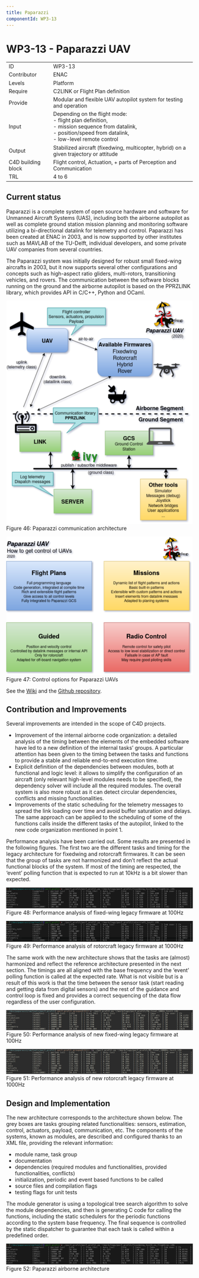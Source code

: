 ```yaml
---
title: Paparazzi
componentId: WP3-13
---
```


# WP3-13 - Paparazzi UAV

|||
|-|-|
|ID|WP3-13|
|Contributor|ENAC|
|Levels|Platform|
|Require|C2LINK or Flight Plan definition|
|Provide|Modular and flexible UAV autopilot system for testing and operation |
|Input|Depending on the flight mode:<br/>- flight plan definition, <br/>- mission sequence from datalink, <br/>- position/speed from datalink, <br/>- low-level remote control|
|Output|Stabilized aircraft (fixedwing, multicopter, hybrid) on a given trajectory or attitude|
|C4D building block|Flight control, Actuation, + parts of Perception and Communication|
|TRL|4 to 6|

## Current status

Paparazzi is a complete system of open source hardware and software for Unmanned Aircraft Systems (UAS), including both the airborne autopilot as well as complete ground station mission planning and monitoring software utilizing a bi-directional datalink for telemetry and control.
Paparazzi has been created at ENAC in 2003, and is now supported by other institutes such as MAVLAB of the TU-Delft, individual developers, and some private UAV companies from several countries.

The Paparazzi system was initially designed for robust small fixed-wing aircrafts in 2003, but it now supports several other configurations and concepts such as high-aspect ratio gliders, multi-rotors, transitioning vehicles, and rovers.
The communication between the software blocks running on the ground and the airborne autopilot is based on the PPRZLINK library, which provides API in C/C++, Python and OCaml. 

![](../../images/wp3-13_01.png)  
Figure 46: Paparazzi communication architecture

![](../../images/wp3-13_02.png)  
Figure 47: Control options for Paparazzi UAVs


See the [Wiki](http://wiki.paparazziuav.org/wiki/Main_Page) and the [Github repository](https://github.com/paparazzi/paparazzi/).


## Contribution and Improvements

Several improvements are intended in the scope of C4D projects.

- Improvement of the internal airborne code organization: a detailed analysis of the timing between the elements of the embedded software have led to a new definition of the internal tasks’ groups. A particular attention has been given to the timing between the tasks and functions to provide a stable and reliable end-to-end execution time.
- Explicit definition of the dependencies between modules, both at functional and logic level: it allows to simplify the configuration of an aircraft (only relevant high-level modules needs to be specified), the dependency solver will include all the required modules. The overall system is also more robust as it can detect circular dependencies, conflicts and missing functionalities.
- Improvements of the static scheduling for the telemetry messages to spread the link loading over time and avoid buffer saturation and delays. The same approach can be applied to the scheduling of some of the functions calls inside the different tasks of the autopilot, linked to the new code organization mentioned in point 1.


Performance analysis have been carried out. Some results are presented in the following figures. The first two are the different tasks and timing for the legacy architecture for fixedwing and rotorcraft firmwares. It can be seen that the group of tasks are not harmonized and don’t reflect the actual functional blocks of the system. If most of the timing are respected, the ‘event’ polling function that is expected to run at 10kHz is a bit slower than expected.


![](../../images/wp3-13_03.png)  
Figure 48: Performance analysis of fixed-wing legacy firmware at 100Hz


![](../../images/wp3-13_04.png)  
Figure 49: Performance analysis of rotorcraft legacy firmware at 1000Hz

The same work with the new architecture shows that the tasks are (almost) harmonized and reflect the reference architecture presented in the next section. The timings are all aligned with the base frequency and the ‘event’ polling function is called at the expected rate. What is not visible but is a result of this work is that the time between the sensor task (start reading and getting data from digital sensors) and the rest of the guidance and control loop is fixed and provides a correct sequencing of the data flow regardless of the user configuration.


![](../../images/wp3-13_05.png)  
Figure 50: Performance analysis of new fixed-wing legacy firmware at 100Hz

![](../../images/wp3-13_06.png)  
Figure 51: Performance analysis of new rotorcraft legacy firmware at 1000Hz


## Design and Implementation

The new architecture corresponds to the architecture shown below. The grey boxes are tasks grouping related functionalities: sensors, estimation, control, actuators, payload, communication, etc. The components of the systems, known as modules, are described and configured thanks to an XML file, providing the relevant information:

- module name, task group
- documentation
- dependencies (required modules and functionalities, provided functionalities, conflicts)
- initialization, periodic and event based functions to be called
- source files and compilation flags
- testing flags for unit tests

The module generator is using a topological tree search algorithm to solve the module dependencies, and then is generating C code for calling the functions, including the static schedulers for the periodic functions according to the system base frequency.
The final sequence is controlled by the static dispatcher to guarantee that each task is called within a predefined order.

![](../../images/wp3-13_03.png)  
Figure 52: Paparazzi airborne architecture



